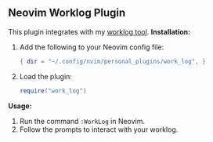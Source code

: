 ## Neovim Worklog Plugin

This plugin integrates with my [worklog tool](https://github.com/jnduli/gn_work_tracker).
**Installation:**

1. Add the following to your Neovim config file:
   ```lua
   { dir = "~/.config/nvim/personal_plugins/work_log", } 
   ```
2. Load the plugin: 
   ```lua
   require("work_log")
   ```
**Usage:**

1. Run the command `:WorkLog` in Neovim.
2. Follow the prompts to interact with your worklog. 
